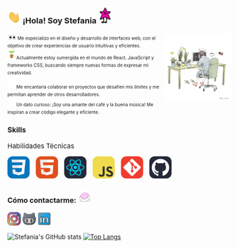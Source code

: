 
## <span style="font-size:18px"><img src="https://github.com/stefaniarosales/stefaniarosales/blob/main/assets/hello.gif" width="30px"> ¡Hola! Soy Stefania</span> <img src="https://github.com/stefaniarosales/stefaniarosales/blob/main/assets/starw.gif" width="30px">
<img align='right'  padding-top="2000px" width="30%" src="https://github.com/stefaniarosales/stefaniarosales/blob/main/assets/working.gif" alt="Working gif">

<span style="font-size:10px"><img src="https://github.com/stefaniarosales/stefaniarosales/blob/main/assets/eye.gif" width="20px"> Me especializo en el diseño y desarrollo de interfaces web, con el objetivo de crear experiencias de usuario intuitivas y eficientes.  
<img src="https://github.com/stefaniarosales/stefaniarosales/blob/main/assets/planta.gif" width="20px">Actualmente estoy sumergida en el mundo de React, JavaScript y frameworks CSS, buscando siempre nuevas formas de expresar mi creatividad.  
<img src="https://github.com/stefaniarosales/stefaniarosales/blob/main/assets/heart.gif" width="20px">Me encantaría colaborar en proyectos que desafíen mis límites y me permitan aprender de otros desarrolladores.  
<img src="https://github.com/stefaniarosales/stefaniarosales/blob/main/assets/thunder.gif" width="20px">Un dato curioso: ¡Soy una amante del café y la buena música! Me inspiran a crear código elegante y eficiente.</span>
### <span style="font-size:16px">Skills</span>
<span style="font-size:15px" >Habilidades Técnicas </span>
<p align="">

  <span style="display: inline-block; margin-right: 10px;">
    <img src="https://github.com/stefaniarosales/stefaniarosales/blob/main/assets/CSS.svg" width="50"/>
  </span>
  <span style="display: inline-block; margin-right: 10px;">
    <img src="https://github.com/stefaniarosales/stefaniarosales/blob/main/assets/HTML.svg" width="50"/>
  </span>
  <span style="display: inline-block; margin-right: 10px;">
    <img src="https://github.com/stefaniarosales/stefaniarosales/blob/main/assets/React-Dark.svg" width="50"/>
  </span>
  <span style="display: inline-block; margin-right: 10px;">
    <img src="https://github.com/stefaniarosales/stefaniarosales/blob/main/assets/JavaScript.svg" width="50"/>
  </span>
  <span style="display: inline-block; margin-right: 10px;">
    <img src="https://github.com/stefaniarosales/stefaniarosales/blob/main/assets/Git.svg" width="50"/>
  </span>
  <span style="display: inline-block; margin-right: 10px;">
    <img src="https://github.com/stefaniarosales/stefaniarosales/blob/main/assets/Github-Dark.svg
" width="50"/>
  </span>
</p>

### <span style="font-size:16px">Cómo contactarme:</span> <img src="https://github.com/stefaniarosales/stefaniarosales/blob/main/assets/message.gif" width="30px">

[<img width="30px" src="https://github.com/stefaniarosales/stefaniarosales/blob/main/assets/instagram.png" alt="Instagram logo">](https://www.instagram.com/stefisua/)   [<img width="30px" src="https://github.com/stefaniarosales/stefaniarosales/blob/main/assets/github.png" alt="GitHub logo">](https://github.com/stefaniarosales) [<img width="30px" src="https://github.com/stefaniarosales/stefaniarosales/blob/main/assets/likedin.png" alt="LinkedIn logo">](https://www.linkedin.com/in/stefaniarosales/)

![Stefania's GitHub stats](https://github-readme-stats.vercel.app/api?username=stefaniarosales&show_icons=true) [![Top Langs](https://github-readme-stats.vercel.app/api/top-langs/?username=stefaniarosales&layout=compact)](https://github.com/stefaniarosales/github-readme-stats)






